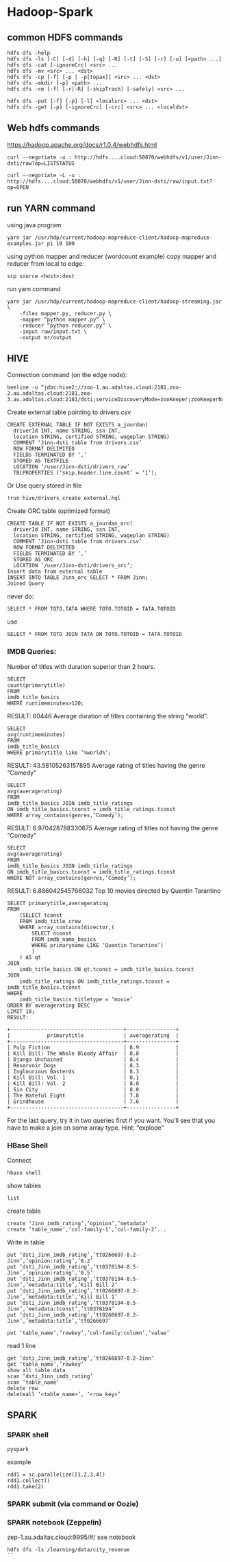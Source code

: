 # Hadoop-Spark
## common HDFS commands

```
hdfs dfs -help
hdfs dfs -ls [-C] [-d] [-h] [-q] [-R] [-t] [-S] [-r] [-u] [<path> ...] 
hdfs dfs -cat [-ignoreCrc] <src> ...
hdfs dfs -mv <src> ... <dst>
hdfs dfs -cp [-f] [-p | -p[topax]] <src> ... <dst>
hdfs dfs -mkdir [-p] <path> ...
hdfs dfs -rm [-f] [-r|-R] [-skipTrash] [-safely] <src> ...

hdfs dfs -put [-f] [-p] [-l] <localsrc> ... <dst>
hdfs dfs -get [-p] [-ignoreCrc] [-crc] <src> ... <localdst>
```
## Web hdfs commands
https://hadoop.apache.org/docs/r1.0.4/webhdfs.html
```
curl --negotiate -u : http://hdfs....cloud:50070/webhdfs/v1/user/Jinn-dsti/raw?op=LISTSTATUS

curl --negotiate -L -u : http://hdfs....cloud:50070/webhdfs/v1/user/Jinn-dsti/raw/input.txt?op=OPEN
```
## run YARN command
using java program
```
yarn jar /usr/hdp/current/hadoop-mapreduce-client/hadoop-mapreduce-examples.jar pi 10 100
```
using python mapper and reducer (wordcount example)
copy mapper and reducer from local to edge:
```
scp source <host>:dest
```
run yarn command
```
yarn jar /usr/hdp/current/hadoop-mapreduce-client/hadoop-streaming.jar \
	-files mapper.py, reducer.py \
	-mapper “python mapper.py” \
	-reducer “python reducer.py” \
	-input raw/input.txt \
	-output mr/output
  ```

## HIVE
Connection command (on the edge node):
```
beeline -u “jdbc:hive2://zoo-1.au.adaltas.cloud:2181,zoo-2.au.adaltas.cloud:2181,zoo-3.au.adaltas.cloud:2181/dsti;serviceDiscoveryMode=zooKeeper;zooKeeperNamespace=hiveserver2;”
```
Create external table pointing to drivers.csv
```
CREATE EXTERNAL TABLE IF NOT EXISTS a_jourdan(
  driverId INT, name STRING, ssn INT,    
  location STRING, certified STRING, wageplan STRING)
  COMMENT ‘Jinn-dsti table from drivers.csv’
  ROW FORMAT DELIMITED
  FIELDS TERMINATED BY ‘,’
  STORED AS TEXTFILE
  LOCATION ‘/user/Jinn-dsti/drivers_raw’
  TBLPROPERTIES (‘skip.header.line.count’ = ‘1’);
  ```
Or Use query stored in file
```
!run hive/drivers_create_external.hql
```
Create ORC table (optimized format)
```
CREATE TABLE IF NOT EXISTS a_jourdan_orc(
  driverId INT, name STRING, ssn INT,    
  location STRING, certified STRING, wageplan STRING)
  COMMENT ‘Jinn-dsti table from drivers.csv’
  ROW FORMAT DELIMITED
  FIELDS TERMINATED BY ‘,’
  STORED AS ORC
  LOCATION ‘/user/Jinn-dsti/drivers_orc’;
Insert data from external table
INSERT INTO TABLE Jinn_orc SELECT * FROM Jinn;
Joined Query
```
never do:
```
SELECT * FROM TOTO,TATA WHERE TOTO.TOTOID = TATA.TOTOID
```
use
```
SELECT * FROM TOTO JOIN TATA ON TOTO.TOTOID = TATA.TOTOID
```

### IMDB Queries:
Number of titles with duration superior than 2 hours.
```
SELECT
count(primarytitle)
FROM
imdb_title_basics
WHERE runtimeminutes>120;
```
RESULT: 60446
Average duration of titles containing the string “world”.
```
SELECT
avg(runtimeminutes)
FROM
imdb_title_basics
WHERE primarytitle like ‘%world%’;
```
RESULT: 43.58105263157895
Average rating of titles having the genre “Comedy”
```
SELECT
avg(averagerating)
FROM
imdb_title_basics JOIN imdb_title_ratings
ON imdb_title_basics.tconst = imdb_title_ratings.tconst
WHERE array_contains(genres,’Comedy’);
```
RESULT: 6.970428788330675
Average rating of titles not having the genre “Comedy”
```
SELECT
avg(averagerating)
FROM
imdb_title_basics JOIN imdb_title_ratings
ON imdb_title_basics.tconst = imdb_title_ratings.tconst
WHERE NOT array_contains(genres,’Comedy’);
```
RESULT: 6.886042545766032
Top 10 movies directed by Quentin Tarantino
```
SELECT primarytitle,averagerating  
FROM
	(SELECT tconst
	FROM imdb_title_crew
	WHERE array_contains(director,(
        SELECT nconst
		FROM imdb_name_basics
		WHERE primaryname LIKE ‘Quentin Tarantino’)
        )
    ) AS qt
JOIN 
	imdb_title_basics ON qt.tconst = imdb_title_basics.tconst
JOIN
	imdb_title_ratings ON imdb_title_ratings.tconst = imdb_title_basics.tconst
WHERE 
	imdb_title_basics.titletype = ‘movie’
ORDER BY averagerating DESC
LIMIT 10;
RESULT:
```
```
+-------------------------------------+----------------+
|            primarytitle             | averagerating  |
+-------------------------------------+----------------+
| Pulp Fiction                        | 8.9            |
| Kill Bill: The Whole Bloody Affair  | 8.8            |
| Django Unchained                    | 8.4            |
| Reservoir Dogs                      | 8.3            |
| Inglourious Basterds                | 8.3            |
| Kill Bill: Vol. 1                   | 8.1            |
| Kill Bill: Vol. 2                   | 8.0            |
| Sin City                            | 8.0            |
| The Hateful Eight                   | 7.8            |
| Grindhouse                          | 7.6            |
+-------------------------------------+----------------+
```

For the last query, try it in two queries first if you want. You’ll see that you have to make a join on some array type. Hint: “explode”

### HBase Shell
Connect
```
hbase shell
```
show tables
```
list
```
create table
```
create ‘Jinn_imdb_rating’,’opinion’,’metadata’
create ‘table_name’,’col-family-1’,’col-family-2’...
```
Write in table
```
put ‘dsti_Jinn_imdb_rating’,’tt0266697-8.2-Jinn’,’opinion:rating’,’8.2’
put ‘dsti_Jinn_imdb_rating’,’tt0378194-8.5-Jinn’,’opinion:rating’,’8.5’
put ‘dsti_Jinn_imdb_rating’,’tt0378194-8.5-Jinn’,’metadata:title’,’Kill Bill 2’
put ‘dsti_Jinn_imdb_rating’,’tt0266697-8.2-Jinn’,’metadata:title’,’Kill Bill 1’
put ‘dsti_Jinn_imdb_rating’,’tt0378194-8.5-Jinn’,’metadata:tconst’,’tt0378194’
put ‘dsti_Jinn_imdb_rating’,’tt0266697-8.2-Jinn’,’metadata:title’,’tt0266697’

put ‘table_name’,’rowkey’,’col-family:column’,’value’
```
read 1 line
```
get ‘dsti_Jinn_imdb_rating’,’tt0266697-8.2-Jinn’
get ‘table_name’,’rowkey’
show all table data
scan ‘dsti_Jinn_imdb_rating’
scan ‘table_name’
delete row
deleteall ‘<table_name>’, ‘<row_key>’
```
## SPARK

### SPARK shell
```
pyspark
```
example
```
rdd1 = sc.parallelize([1,2,3,4])
rdd1.collect()
rdd1.take(2)
```
### SPARK submit (via command or Oozie)

### SPARK notebook (Zeppelin)
zep-1.au.adaltas.cloud:9995/#/
see notebook
```
hdfs dfs -ls /learning/data/city_revenue
``


